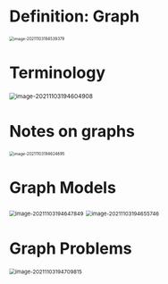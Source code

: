 # Definition: Graph

<img src="D:\dev\AllNote\.mdnote\assets\image-20211103194539379.png" alt="image-20211103194539379" style="zoom:50%;" />

# Terminology

<img src="D:\dev\AllNote\.mdnote\assets\image-20211103194604908.png" alt="image-20211103194604908" style="zoom:75%;" />

# Notes on graphs

<img src="D:\dev\AllNote\.mdnote\assets\image-20211103194624695.png" alt="image-20211103194624695" style="zoom:50%;" />

# Graph Models

<img src="D:\dev\AllNote\.mdnote\assets\image-20211103194647849.png" alt="image-20211103194647849" style="zoom:67%;" />

<img src="D:\dev\AllNote\.mdnote\assets\image-20211103194655746.png" alt="image-20211103194655746" style="zoom:67%;" />

# Graph Problems

<img src="D:\dev\AllNote\.mdnote\assets\image-20211103194709815.png" alt="image-20211103194709815" style="zoom:67%;" />